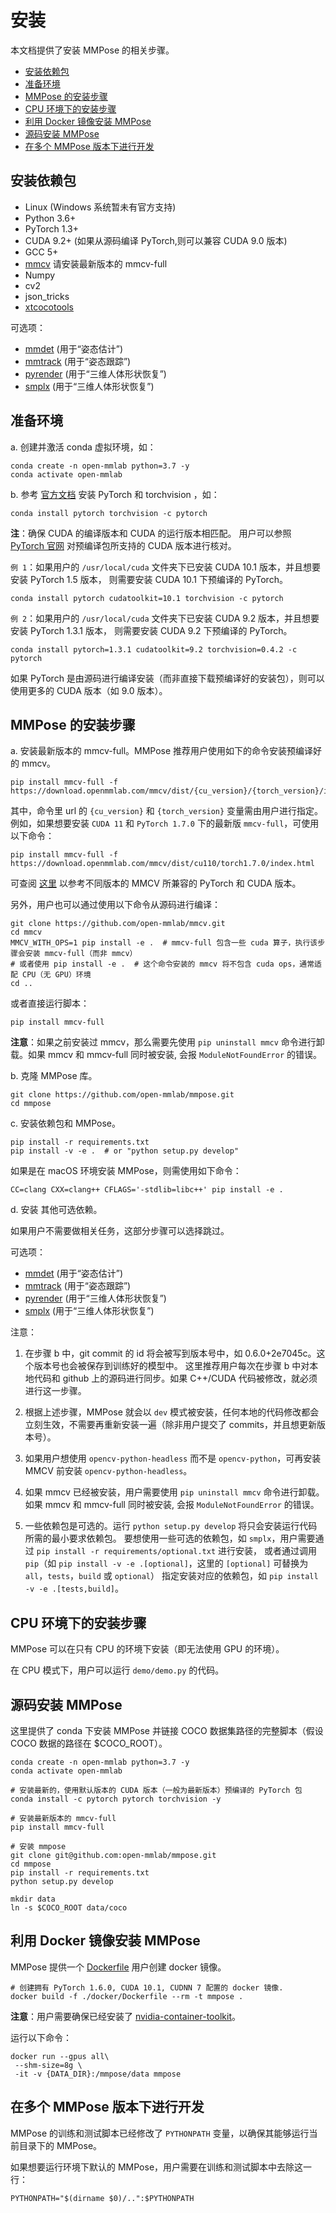 # 安装

本文档提供了安装 MMPose 的相关步骤。

<!-- TOC -->

- [安装依赖包](#安装依赖包)
- [准备环境](#准备环境)
- [MMPose 的安装步骤](#MMPose-的安装步骤)
- [CPU 环境下的安装步骤](#CPU-环境下的安装步骤)
- [利用 Docker 镜像安装 MMPose](#利用-Docker-镜像安装-MMPose)
- [源码安装 MMPose](#源码安装-MMPose)
- [在多个 MMPose 版本下进行开发](#在多个-MMPose-版本下进行开发)

<!-- TOC -->

## 安装依赖包

- Linux (Windows 系统暂未有官方支持)
- Python 3.6+
- PyTorch 1.3+
- CUDA 9.2+ (如果从源码编译 PyTorch,则可以兼容 CUDA 9.0 版本)
- GCC 5+
- [mmcv](https://github.com/open-mmlab/mmcv) 请安装最新版本的 mmcv-full
- Numpy
- cv2
- json_tricks
- [xtcocotools](https://github.com/jin-s13/xtcocoapi)

可选项：

- [mmdet](https://github.com/open-mmlab/mmdetection) (用于“姿态估计”)
- [mmtrack](https://github.com/open-mmlab/mmtracking) (用于“姿态跟踪”)
- [pyrender](https://pyrender.readthedocs.io/en/latest/install/index.html) (用于“三维人体形状恢复”)
- [smplx](https://github.com/vchoutas/smplx) (用于“三维人体形状恢复”)

## 准备环境

a. 创建并激活 conda 虚拟环境，如：

```shell
conda create -n open-mmlab python=3.7 -y
conda activate open-mmlab
```

b. 参考 [官方文档](https://pytorch.org/) 安装 PyTorch 和 torchvision ，如：

```shell
conda install pytorch torchvision -c pytorch
```

**注**：确保 CUDA 的编译版本和 CUDA 的运行版本相匹配。
用户可以参照 [PyTorch 官网](https://pytorch.org/) 对预编译包所支持的 CUDA 版本进行核对。

`例 1`：如果用户的 `/usr/local/cuda` 文件夹下已安装 CUDA 10.1 版本，并且想要安装 PyTorch 1.5 版本，
则需要安装 CUDA 10.1 下预编译的 PyTorch。

```shell
conda install pytorch cudatoolkit=10.1 torchvision -c pytorch
```

`例 2`：如果用户的 `/usr/local/cuda` 文件夹下已安装 CUDA 9.2 版本，并且想要安装 PyTorch 1.3.1 版本，
则需要安装 CUDA 9.2 下预编译的 PyTorch。

```shell
conda install pytorch=1.3.1 cudatoolkit=9.2 torchvision=0.4.2 -c pytorch
```

如果 PyTorch 是由源码进行编译安装（而非直接下载预编译好的安装包），则可以使用更多的 CUDA 版本（如 9.0 版本）。

## MMPose 的安装步骤

a. 安装最新版本的 mmcv-full。MMPose 推荐用户使用如下的命令安装预编译好的 mmcv。

```shell
pip install mmcv-full -f https://download.openmmlab.com/mmcv/dist/{cu_version}/{torch_version}/index.html
```

其中，命令里 url 的 ``{cu_version}`` 和 ``{torch_version}`` 变量需由用户进行指定。
例如，如果想要安装 ``CUDA 11`` 和 ``PyTorch 1.7.0`` 下的最新版 ``mmcv-full``，可使用以下命令：

```shell
pip install mmcv-full -f https://download.openmmlab.com/mmcv/dist/cu110/torch1.7.0/index.html
```

可查阅 [这里](https://github.com/open-mmlab/mmcv#installation) 以参考不同版本的 MMCV 所兼容的 PyTorch 和 CUDA 版本。

另外，用户也可以通过使用以下命令从源码进行编译：

```shell
git clone https://github.com/open-mmlab/mmcv.git
cd mmcv
MMCV_WITH_OPS=1 pip install -e .  # mmcv-full 包含一些 cuda 算子，执行该步骤会安装 mmcv-full（而非 mmcv）
# 或者使用 pip install -e .  # 这个命令安装的 mmcv 将不包含 cuda ops，通常适配 CPU（无 GPU）环境
cd ..
```

或者直接运行脚本：

```shell
pip install mmcv-full
```

**注意**：如果之前安装过 mmcv，那么需要先使用 `pip uninstall mmcv` 命令进行卸载。如果 mmcv 和 mmcv-full 同时被安装, 会报 `ModuleNotFoundError` 的错误。

b. 克隆 MMPose 库。

```shell
git clone https://github.com/open-mmlab/mmpose.git
cd mmpose
```

c. 安装依赖包和 MMPose。

```shell
pip install -r requirements.txt
pip install -v -e .  # or "python setup.py develop"
```

如果是在 macOS 环境安装 MMPose，则需使用如下命令：

```shell
CC=clang CXX=clang++ CFLAGS='-stdlib=libc++' pip install -e .
```

d. 安装 其他可选依赖。

如果用户不需要做相关任务，这部分步骤可以选择跳过。

可选项：

- [mmdet](https://github.com/open-mmlab/mmdetection) (用于“姿态估计”)
- [mmtrack](https://github.com/open-mmlab/mmtracking) (用于“姿态跟踪”)
- [pyrender](https://pyrender.readthedocs.io/en/latest/install/index.html) (用于“三维人体形状恢复”)
- [smplx](https://github.com/vchoutas/smplx) (用于“三维人体形状恢复”)

注意：

1. 在步骤 b 中，git commit 的 id 将会被写到版本号中，如 0.6.0+2e7045c。这个版本号也会被保存到训练好的模型中。
   这里推荐用户每次在步骤 b 中对本地代码和 github 上的源码进行同步。如果 C++/CUDA 代码被修改，就必须进行这一步骤。

1. 根据上述步骤，MMPose 就会以 `dev` 模式被安装，任何本地的代码修改都会立刻生效，不需要再重新安装一遍（除非用户提交了 commits，并且想更新版本号）。

1. 如果用户想使用 `opencv-python-headless` 而不是 `opencv-python`，可再安装 MMCV 前安装 `opencv-python-headless`。

1. 如果 mmcv 已经被安装，用户需要使用 `pip uninstall mmcv` 命令进行卸载。如果 mmcv 和 mmcv-full 同时被安装, 会报 `ModuleNotFoundError` 的错误。

1. 一些依赖包是可选的。运行 `python setup.py develop` 将只会安装运行代码所需的最小要求依赖包。
   要想使用一些可选的依赖包，如 `smplx`，用户需要通过 `pip install -r requirements/optional.txt` 进行安装，
   或者通过调用 `pip`（如 `pip install -v -e .[optional]`，这里的 `[optional]` 可替换为 `all`，`tests`，`build` 或 `optional`） 指定安装对应的依赖包，如 `pip install -v -e .[tests,build]`。

## CPU 环境下的安装步骤

MMPose 可以在只有 CPU 的环境下安装（即无法使用 GPU 的环境）。

在 CPU 模式下，用户可以运行 `demo/demo.py` 的代码。

## 源码安装 MMPose

这里提供了 conda 下安装 MMPose 并链接 COCO 数据集路径的完整脚本（假设 COCO 数据的路径在 $COCO_ROOT）。

```shell
conda create -n open-mmlab python=3.7 -y
conda activate open-mmlab

# 安装最新的，使用默认版本的 CUDA 版本（一般为最新版本）预编译的 PyTorch 包
conda install -c pytorch pytorch torchvision -y

# 安装最新版本的 mmcv-full
pip install mmcv-full

# 安装 mmpose
git clone git@github.com:open-mmlab/mmpose.git
cd mmpose
pip install -r requirements.txt
python setup.py develop

mkdir data
ln -s $COCO_ROOT data/coco
```

## 利用 Docker 镜像安装 MMPose

MMPose 提供一个 [Dockerfile](/docker/Dockerfile) 用户创建 docker 镜像。

```shell
# 创建拥有 PyTorch 1.6.0, CUDA 10.1, CUDNN 7 配置的 docker 镜像.
docker build -f ./docker/Dockerfile --rm -t mmpose .
```

**注意**：用户需要确保已经安装了 [nvidia-container-toolkit](https://docs.nvidia.com/datacenter/cloud-native/container-toolkit/install-guide.html#docker)。

运行以下命令：

```shell
docker run --gpus all\
 --shm-size=8g \
 -it -v {DATA_DIR}:/mmpose/data mmpose
```

## 在多个 MMPose 版本下进行开发

MMPose 的训练和测试脚本已经修改了 `PYTHONPATH` 变量，以确保其能够运行当前目录下的 MMPose。

如果想要运行环境下默认的 MMPose，用户需要在训练和测试脚本中去除这一行：

```shell
PYTHONPATH="$(dirname $0)/..":$PYTHONPATH
```
